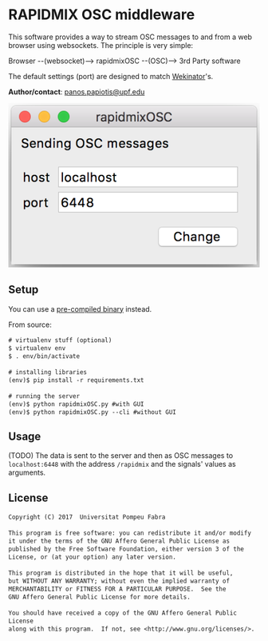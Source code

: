 RAPIDMIX OSC middleware
======================

This software provides a way to stream OSC messages to and from a web browser using websockets. The principle is very simple:

Browser --(websocket)--> rapidmixOSC --(OSC)--> 3rd Party software

The default settings (port) are designed to match [Wekinator](http://www.wekinator.org/)'s.

**Author/contact**: panos.papiotis@upf.edu

![rapidmixOSC GUI](gui.png)

Setup
-----

You can use a [pre-compiled binary](https://github.com/slowmountain/rapidmixOSC/releases) instead.

From source:


```
# virtualenv stuff (optional)
$ virtualenv env
$ . env/bin/activate

# installing libraries
(env)$ pip install -r requirements.txt

# running the server
(env)$ python rapidmixOSC.py #with GUI
(env)$ python rapidmixOSC.py --cli #without GUI
```


Usage
-----

(TODO)
The data is sent to the server and then as OSC messages to `localhost:6448` with the address `/rapidmix`
and the signals' values as arguments.

License
-------

    Copyright (C) 2017  Universitat Pompeu Fabra

    This program is free software: you can redistribute it and/or modify
    it under the terms of the GNU Affero General Public License as
    published by the Free Software Foundation, either version 3 of the
    License, or (at your option) any later version.

    This program is distributed in the hope that it will be useful,
    but WITHOUT ANY WARRANTY; without even the implied warranty of
    MERCHANTABILITY or FITNESS FOR A PARTICULAR PURPOSE.  See the
    GNU Affero General Public License for more details.

    You should have received a copy of the GNU Affero General Public License
    along with this program.  If not, see <http://www.gnu.org/licenses/>.
